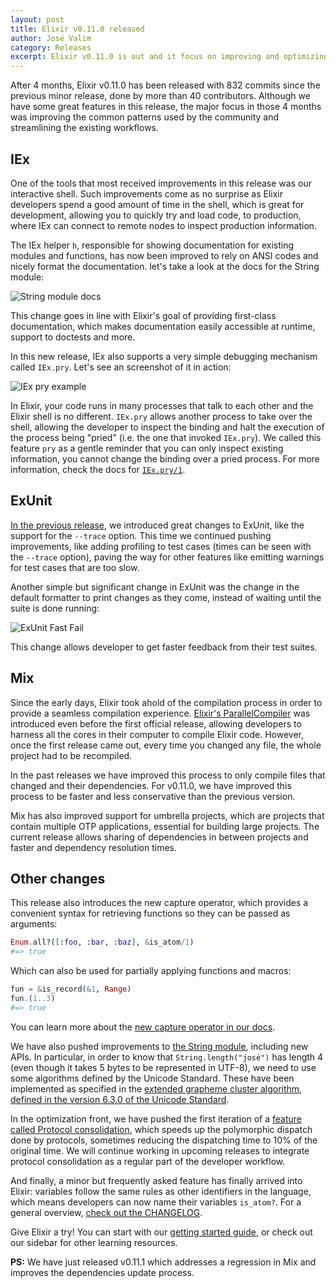 ```yaml
---
layout: post
title: Elixir v0.11.0 released
author: José Valim
category: Releases
excerpt: Elixir v0.11.0 is out and it focus on improving and optimizing the patterns often used by the community.
---
```


After 4 months, Elixir v0.11.0 has been released with 832 commits since the previous minor release, done by more than 40 contributors. Although we have some great features in this release, the major focus in those 4 months was improving the common patterns used by the community and streamlining the existing workflows.

## IEx

One of the tools that most received improvements in this release was our interactive shell. Such improvements come as no surprise as Elixir developers spend a good amount of time in the shell, which is great for development, allowing you to quickly try and load code, to production, where IEx can connect to remote nodes to inspect production information.

The IEx helper `h`, responsible for showing documentation for existing modules and functions, has now been improved to rely on ANSI codes and nicely format the documentation. let's take a look at the docs for the String module:

![String module docs](/images/contents/string-help.png)

This change goes in line with Elixir's goal of providing first-class documentation, which makes documentation easily accessible at runtime, support to doctests and more.

In this new release, IEx also supports a very simple debugging mechanism called `IEx.pry`. Let's see an screenshot of it in action:

![IEx pry example](/images/contents/iex-pry.png)

In Elixir, your code runs in many processes that talk to each other and the Elixir shell is no different. `IEx.pry` allows another process to take over the shell, allowing the developer to inspect the binding and halt the execution of the process being "pried" (i.e. the one that invoked `IEx.pry`). We called this feature `pry` as a gentle reminder that you can only inspect existing information, you cannot change the binding over a pried process. For more information, check the docs for [`IEx.pry/1`](http://elixir-lang.org/docs/stable/IEx.html#pry/1).

## ExUnit

[In the previous release](http://elixir-lang.org/blog/2013/07/13/elixir-v0-10-0-released/), we introduced great changes to ExUnit, like the support for the `--trace` option. This time we continued pushing improvements, like adding profiling to test cases (times can be seen with the `--trace` option), paving the way for other features like emitting warnings for test cases that are too slow.

Another simple but significant change in ExUnit was the change in the default formatter to print changes as they come, instead of waiting until the suite is done running:

![ExUnit Fast Fail](/images/contents/fast-fail.png)

This change allows developer to get faster feedback from their test suites.

## Mix

Since the early days, Elixir took ahold of the compilation process in order to provide a seamless compilation experience. [Elixir's ParallelCompiler](http://elixir-lang.org/blog/2012/04/24/a-peek-inside-elixir-s-parallel-compiler/) was introduced even before the first official release, allowing developers to harness all the cores in their computer to compile Elixir code. However, once the first release came out, every time you changed any file, the whole project had to be recompiled.

In the past releases we have improved this process to only compile files that changed and their dependencies. For v0.11.0, we have improved this process to be faster and less conservative than the previous version.

Mix has also improved support for umbrella projects, which are projects that contain multiple OTP applications, essential for building large projects. The current release allows sharing of dependencies in between projects and faster and dependency resolution times.

## Other changes

This release also introduces the new capture operator, which provides a convenient syntax for retrieving functions so they can be passed as arguments:

```elixir
Enum.all?([:foo, :bar, :baz], &is_atom/1)
#=> true
```

Which can also be used for partially applying functions and macros:

```elixir
fun = &is_record(&1, Range)
fun.(1..3)
#=> true
```

You can learn more about the [new capture operator in our docs](http://elixir-lang.org/docs/stable/Kernel.SpecialForms.html#&/1).

We have also pushed improvements to [the String module](http://elixir-lang.org/docs/stable/String.html), including new APIs. In particular, in order to know that `String.length("josé")` has length 4 (even though it takes 5 bytes to be represented in UTF-8), we need to use some algorithms defined by the Unicode Standard. These have been implemented as specified in the [extended grapheme cluster algorithm, defined in the version 6.3.0 of the Unicode Standard](http://www.unicode.org/reports/tr29/).

In the optimization front, we have pushed the first iteration of a [feature called Protocol consolidation](https://groups.google.com/forum/#!topic/elixir-lang-core/RoXAUtoyjk4), which speeds up the polymorphic dispatch done by protocols, sometimes reducing the dispatching time to 10% of the original time. We will continue working in upcoming releases to integrate protocol consolidation as a regular part of the developer workflow.

And finally, a minor but frequently asked feature has finally arrived into Elixir: variables follow the same rules as other identifiers in the language, which means developers can now name their variables `is_atom?`. For a general overview, [check out the CHANGELOG](https://github.com/elixir-lang/elixir/blob/v0.11.0/CHANGELOG.md).

Give Elixir a try! You can start with our [getting started guide](http://elixir-lang.org/getting_started/1.html), or check out our sidebar for other learning resources.

**PS:** We have just released v0.11.1 which addresses a regression in Mix and improves the dependencies update process.
